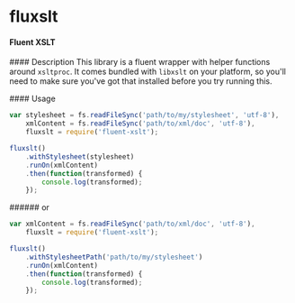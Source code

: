 # fluxslt
#### Fluent XSLT

#### Description
This library is a fluent wrapper with helper functions around `xsltproc`. It comes bundled with `libxslt` on your platform, so you'll need to make sure you've got that
installed before you try running this.

#### Usage
```js
var stylesheet = fs.readFileSync('path/to/my/stylesheet', 'utf-8'),
    xmlContent = fs.readFileSync('path/to/xml/doc', 'utf-8'),
    fluxslt = require('fluent-xslt');

fluxslt()
    .withStylesheet(stylesheet)
    .runOn(xmlContent)
    .then(function(transformed) {
        console.log(transformed);
    });
```

###### or

```js
var xmlContent = fs.readFileSync('path/to/xml/doc', 'utf-8'),
    fluxslt = require('fluent-xslt');

fluxslt()
    .withStylesheetPath('path/to/my/stylesheet')
    .runOn(xmlContent)
    .then(function(transformed) {
        console.log(transformed);
    });
```
